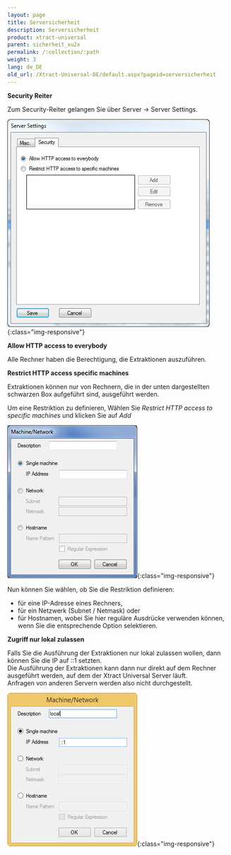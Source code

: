 ```yaml
---
layout: page
title: Serversicherheit
description: Serversicherheit
product: xtract-universal
parent: sicherheit_xu2x
permalink: /:collection/:path
weight: 3
lang: de_DE
old_url: /Xtract-Universal-DE/default.aspx?pageid=serversicherheit
---
```


**Security Reiter**

Zum Security-Reiter gelangen Sie über Server -> Server Settings.

![Server-Settings-Security](/img/content/Server-Settings-Security.jpg){:class="img-responsive"}

**Allow HTTP access to everybody**  

Alle Rechner haben die Berechtigung, die Extraktionen auszuführen.

**Restrict HTTP access specific machines**

Extraktionen können nur von Rechnern, die in der unten dargestellten schwarzen Box aufgeführt sind, ausgeführt werden.

Um eine Restriktion zu definieren, Wählen Sie *Restrict HTTP access to specific machines*  und klicken Sie auf *Add*

![Server-Settings-Machine-Network](/img/content/Server-Settings-Machine-Network.png){:class="img-responsive"}

Nun können Sie wählen, ob Sie die Restriktion definieren:
- für eine IP-Adresse eines Rechners,  
- für ein Netzwerk (Subnet / Netmask) oder 
- für Hostnamen, wobei Sie hier reguläre Ausdrücke verwenden können, wenn Sie die entsprechende Option selektieren. 


**Zugriff nur lokal zulassen**

Falls Sie die Ausführung der Extraktionen nur lokal zulassen wollen, dann können Sie die IP auf ::1 setzten.<br>
Die Ausführung der Extraktionen kann dann nur direkt auf dem Rechner ausgeführt werden, auf dem der Xtract Universal Server läuft. <br>
Anfragen von anderen Servern werden also nicht durchgestellt.  

![XU-server-security-local](/img/content/XU-server-security-local.jpg){:class="img-responsive"}
